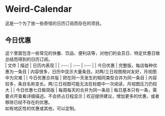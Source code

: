 # Weird-Calendar
这是一个为了放一些奇怪的日历订阅而存在的项目。
## 今日优惠
这个里面包含一些常见的快餐、饮品、便利店等，对他们的会员日、特定优惠日做总结而得到的日历订阅。  
| 文件 | 描述 | 日历内表现 |
| :---: | :--- | :--- |
| 今日优惠 | 完整版，每店每种优惠为一条目 | 内容很多，日历中显示大量条目。对两/三日视图相对友好，月视图中为灾难 |
| 今日优惠合并版 | 把在同一天发生的相同类型合并为同一条目 | 内容较多，条目名称变长。两/三日视图可能无法在标题中一次阅读，月视图压力仍较大 |
| 今日优惠七日极简版 | 每周每天的合并为同一条目 | 每日基本只有一条，需要点开查看详细描述。不会挤占日程显示 |
欢迎提供建议，增加更多的优惠，或者移除已经不存在的优惠。  
如有地区性的优惠或其他，可以定制。
